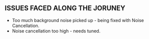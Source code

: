 ## ISSUES FACED ALONG THE JORUNEY

- Too much background noise picked up - being fixed with Noise Cancellation.
- Noise cancellation too high - needs tuned.

